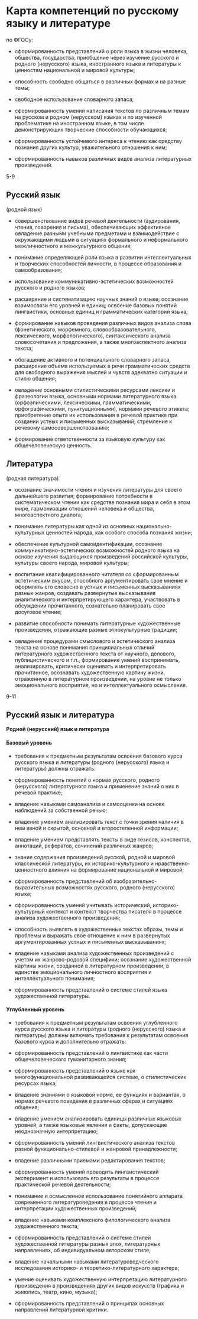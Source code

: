 # Карта компетенций по русскому языку и литературе

по ФГОСу:

* сформированность представлений о роли языка в жизни человека, общества, государства; приобщение через изучение русского и родного (нерусского) языка, иностранного языка и литературы к ценностям национальной и мировой культуры;

* способность свободно общаться в различных формах и на разные темы;

* свободное использование словарного запаса;

* сформированность умений написания текстов по различным темам на русском и родном (нерусском) языках и по изученной проблематике на иностранном языке, в том числе демонстрирующих творческие способности обучающихся;

* сформированность устойчивого интереса к чтению как средству познания других культур, уважительного отношения к ним;

* сформированность навыков различных видов анализа литературных произведений.

5-9

## Русский язык

(родной язык)

* совершенствование видов речевой деятельности (аудирования, чтения, говорения и письма), обеспечивающих эффективное овладение разными учебными предметами и взаимодействие с окружающими людьми в ситуациях формального и неформального межличностного и межкультурного общения;

* понимание определяющей роли языка в развитии интеллектуальных и творческих способностей личности, в процессе образования и самообразования;

* использование коммуникативно-эстетических возможностей русского и родного языков;

* расширение и систематизацию научных знаний о языке; осознание взаимосвязи его уровней и единиц; освоение базовых понятий лингвистики, основных единиц и грамматических категорий языка;

* формирование навыков проведения различных видов анализа слова (фонетического, морфемного, словообразовательного, лексического, морфологического), синтаксического анализа словосочетания и предложения, а также многоаспектного анализа текста;

* обогащение активного и потенциального словарного запаса, расширение объема используемых в речи грамматических средств для свободного выражения мыслей и чувств адекватно ситуации и стилю общения;

* овладение основными стилистическими ресурсами лексики и фразеологии языка, основными нормами литературного языка (орфоэпическими, лексическими, грамматическими, орфографическими, пунктуационными), нормами речевого этикета; приобретение опыта их использования в речевой практике при создании устных и письменных высказываний; стремление к речевому самосовершенствованию;

* формирование ответственности за языковую культуру как общечеловеческую ценность.

## Литература

(родная литература)

* осознание значимости чтения и изучения литературы для своего дальнейшего развития; формирование потребности в систематическом чтении как средстве познания мира и себя в этом мире, гармонизации отношений человека и общества, многоаспектного диалога;

* понимание литературы как одной из основных национально-культурных ценностей народа, как особого способа познания жизни;

* обеспечение культурной самоидентификации, осознание коммуникативно-эстетических возможностей родного языка на основе изучения выдающихся произведений российской культуры, культуры своего народа, мировой культуры;

* воспитание квалифицированного читателя со сформированным эстетическим вкусом, способного аргументировать свое мнение и оформлять его словесно в устных и письменных высказываниях разных жанров, создавать развернутые высказывания аналитического и интерпретирующего характера, участвовать в обсуждении прочитанного, сознательно планировать свое досуговое чтение;

* развитие способности понимать литературные художественные произведения, отражающие разные этнокультурные традиции;

* овладение процедурами смыслового и эстетического анализа текста на основе понимания принципиальных отличий литературного художественного текста от научного, делового, публицистического и т.п., формирование умений воспринимать, анализировать, критически оценивать и интерпретировать прочитанное, осознавать художественную картину жизни, отраженную в литературном произведении, на уровне не только эмоционального восприятия, но и интеллектуального осмысления.

9-11

## Русский язык и литература
**Родной (нерусский) язык и литература**

#### Базовый уровень

- требования к предметным результатам освоения базового курса русского языка и литературы (родного (нерусского) языка и литературы) должны отражать:

* сформированность понятий о нормах русского, родного (нерусского) литературного языка и применение знаний о них в речевой практике;

* владение навыками самоанализа и самооценки на основе наблюдений за собственной речью;

* владение умением анализировать текст с точки зрения наличия в нем явной и скрытой, основной и второстепенной информации;

* владение умением представлять тексты в виде тезисов, конспектов, аннотаций, рефератов, сочинений различных жанров;

* знание содержания произведений русской, родной и мировой классической литературы, их историко-культурного и нравственно-ценностного влияния на формирование национальной и мировой;

* сформированность представлений об изобразительно-выразительных возможностях русского, родного (нерусского) языка;

* сформированность умений учитывать исторический, историко-культурный контекст и контекст творчества писателя в процессе анализа художественного произведения;

* способность выявлять в художественных текстах образы, темы и проблемы и выражать свое отношение к ним в развернутых аргументированных устных и письменных высказываниях;

* владение навыками анализа художественных произведений с учетом их жанрово-родовой специфики; осознание художественной картины жизни, созданной в литературном произведении, в единстве эмоционального личностного восприятия и интеллектуального понимания;

* сформированность представлений о системе стилей языка художественной литературы.

#### Углубленный уровень

- требования к предметным результатам освоения углубленного курса русского языка и литературы (родного (нерусского) языка и литературы) должны включать требования к результатам освоения базового курса и дополнительно отражать:

* сформированность представлений о лингвистике как части общечеловеческого гуманитарного знания;

* сформированность представлений о языке как многофункциональной развивающейся системе, о стилистических ресурсах языка;

* владение знаниями о языковой норме, ее функциях и вариантах, о нормах речевого поведения в различных сферах и ситуациях общения;

* владение умением анализировать единицы различных языковых уровней, а также языковые явления и факты, допускающие неоднозначную интерпретацию;

* сформированность умений лингвистического анализа текстов разной функционально-стилевой и жанровой принадлежности;

* владение различными приемами редактирования текстов;

* сформированность умений проводить лингвистический эксперимент и использовать его результаты в процессе практической речевой деятельности;

* понимание и осмысленное использование понятийного аппарата современного литературоведения в процессе чтения и интерпретации художественных произведений;

* владение навыками комплексного филологического анализа художественного текста;

* сформированность представлений о системе стилей художественной литературы разных эпох, литературных направлениях, об индивидуальном авторском стиле;

* владение начальными навыками литературоведческого исследования историко- и теоретико-литературного характера;

* умение оценивать художественную интерпретацию литературного произведения в произведениях других видов искусств (графика и живопись, театр, кино, музыка);

* сформированность представлений о принципах основных направлений литературной критики.
